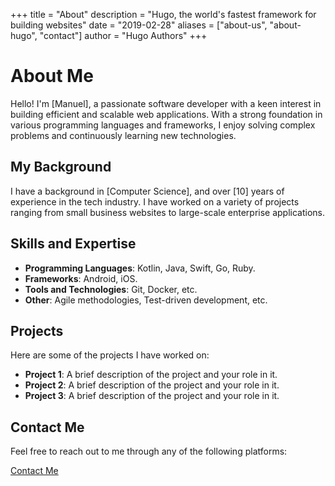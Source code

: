 +++
title = "About"
description = "Hugo, the world's fastest framework for building websites"
date = "2019-02-28"
aliases = ["about-us", "about-hugo", "contact"]
author = "Hugo Authors"
+++

# About Me

Hello! I'm [Manuel], a passionate software developer with a keen interest in building efficient and scalable web applications. With a strong foundation in various programming languages and frameworks, I enjoy solving complex problems and continuously learning new technologies.

## My Background

I have a background in [Computer Science], and over [10] years of experience in the tech industry. I have worked on a variety of projects ranging from small business websites to large-scale enterprise applications.

## Skills and Expertise

- **Programming Languages**: Kotlin, Java, Swift, Go, Ruby.
- **Frameworks**: Android, iOS.
- **Tools and Technologies**: Git, Docker, etc.
- **Other**: Agile methodologies, Test-driven development, etc.

## Projects

Here are some of the projects I have worked on:

- **Project 1**: A brief description of the project and your role in it.
- **Project 2**: A brief description of the project and your role in it.
- **Project 3**: A brief description of the project and your role in it.

## Contact Me

Feel free to reach out to me through any of the following platforms:

[Contact Me](./contact/)
